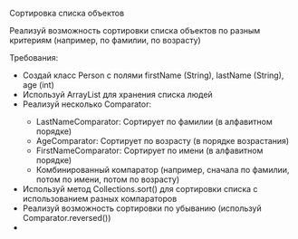 Сортировка списка объектов

Реализуй возможность сортировки списка объектов по разным критериям (например, по фамилии, по возрасту)

Требования:

- Создай класс Person с полями firstName (String), lastName (String), age (int)
- Используй ArrayList<Person> для хранения списка людей
- Реализуй несколько Comparator<Person>:
    - LastNameComparator: Сортирует по фамилии (в алфавитном порядке)
    - AgeComparator: Сортирует по возрасту (в порядке возрастания)
    - FirstNameComparator: Сортирует по имени (в алфавитном порядке)
    - Комбинированный компаратор (например, сначала по фамилии, потом по имени, потом по возрасту)
- Используй метод Collections.sort() для сортировки списка с использованием разных компараторов
- Реализуй возможность сортировки по убыванию (используй Comparator.reversed())
- 